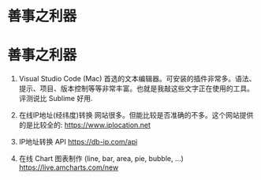 # 善事之利器



# 善事之利器

1. Visual Studio Code (Mac)
首选的文本编辑器。可安装的插件非常多。语法、提示、项目、版本控制等等非常丰富。也就是我敲这些文字正在使用的工具。评测说比 Sublime 好用.

2. 在线IP地址(经纬度)转换
网站很多。但能比较是否准确的不多。这个网站提供的是比较全的:
https://www.iplocation.net

3. IP地址转换 API
https://db-ip.com/api

4. 在线 Chart 图表制作 (line, bar, area, pie, bubble, ...)
https://live.amcharts.com/new